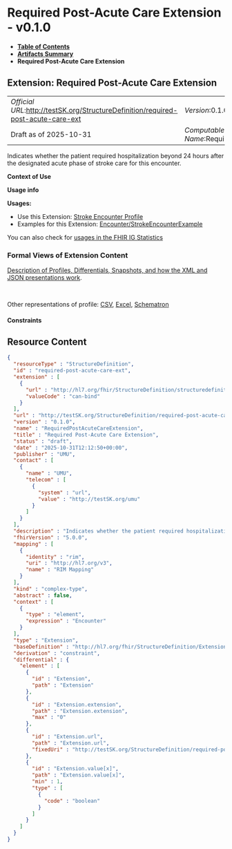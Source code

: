 # Required Post-Acute Care Extension - v0.1.0

* [**Table of Contents**](toc.md)
* [**Artifacts Summary**](artifacts.md)
* **Required Post-Acute Care Extension**

## Extension: Required Post-Acute Care Extension 

| | |
| :--- | :--- |
| *Official URL*:http://testSK.org/StructureDefinition/required-post-acute-care-ext | *Version*:0.1.0 |
| Draft as of 2025-10-31 | *Computable Name*:RequiredPostAcuteCareExtension |

Indicates whether the patient required hospitalization beyond 24 hours after the designated acute phase of stroke care for this encounter.

**Context of Use**

**Usage info**

**Usages:**

* Use this Extension: [Stroke Encounter Profile](StructureDefinition-stroke-encounter-profile.md)
* Examples for this Extension: [Encounter/StrokeEncounterExample](Encounter-StrokeEncounterExample.md)

You can also check for [usages in the FHIR IG Statistics](https://packages2.fhir.org/xig/SKtestIG|current/StructureDefinition/required-post-acute-care-ext)

### Formal Views of Extension Content

 [Description of Profiles, Differentials, Snapshots, and how the XML and JSON presentations work](http://build.fhir.org/ig/FHIR/ig-guidance/readingIgs.html#structure-definitions). 

 

Other representations of profile: [CSV](StructureDefinition-required-post-acute-care-ext.csv), [Excel](StructureDefinition-required-post-acute-care-ext.xlsx), [Schematron](StructureDefinition-required-post-acute-care-ext.sch) 

#### Constraints



## Resource Content

```json
{
  "resourceType" : "StructureDefinition",
  "id" : "required-post-acute-care-ext",
  "extension" : [
    {
      "url" : "http://hl7.org/fhir/StructureDefinition/structuredefinition-type-characteristics",
      "valueCode" : "can-bind"
    }
  ],
  "url" : "http://testSK.org/StructureDefinition/required-post-acute-care-ext",
  "version" : "0.1.0",
  "name" : "RequiredPostAcuteCareExtension",
  "title" : "Required Post-Acute Care Extension",
  "status" : "draft",
  "date" : "2025-10-31T12:12:50+00:00",
  "publisher" : "UMU",
  "contact" : [
    {
      "name" : "UMU",
      "telecom" : [
        {
          "system" : "url",
          "value" : "http://testSK.org/umu"
        }
      ]
    }
  ],
  "description" : "Indicates whether the patient required hospitalization beyond 24 hours after the designated acute phase of stroke care for this encounter.",
  "fhirVersion" : "5.0.0",
  "mapping" : [
    {
      "identity" : "rim",
      "uri" : "http://hl7.org/v3",
      "name" : "RIM Mapping"
    }
  ],
  "kind" : "complex-type",
  "abstract" : false,
  "context" : [
    {
      "type" : "element",
      "expression" : "Encounter"
    }
  ],
  "type" : "Extension",
  "baseDefinition" : "http://hl7.org/fhir/StructureDefinition/Extension",
  "derivation" : "constraint",
  "differential" : {
    "element" : [
      {
        "id" : "Extension",
        "path" : "Extension"
      },
      {
        "id" : "Extension.extension",
        "path" : "Extension.extension",
        "max" : "0"
      },
      {
        "id" : "Extension.url",
        "path" : "Extension.url",
        "fixedUri" : "http://testSK.org/StructureDefinition/required-post-acute-care-ext"
      },
      {
        "id" : "Extension.value[x]",
        "path" : "Extension.value[x]",
        "min" : 1,
        "type" : [
          {
            "code" : "boolean"
          }
        ]
      }
    ]
  }
}

```
